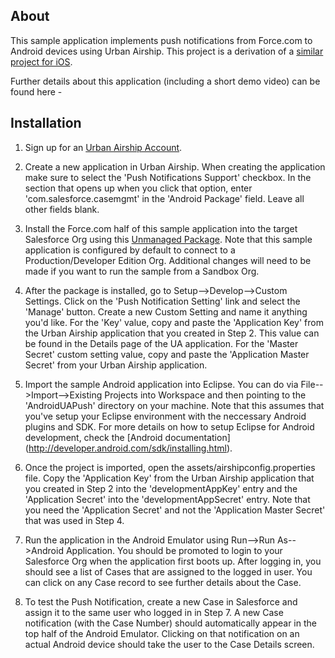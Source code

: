 About
-----

This sample application implements push notifications from Force.com to Android devices using Urban Airship. This  project is a derivation of a [similar project for iOS]( https://github.com/mbotos/Urban-Airship-for-Force.com).

Further details about this application (including a short demo video) can be found here - 

Installation
-----------

1. Sign up for an [Urban Airship Account](https://go.urbanairship.com/accounts/register/). 

2. Create a new application in Urban Airship. When creating the application make sure to select the 'Push Notifications Support' checkbox. In the section that opens up when you click that option, enter 'com.salesforce.casemgmt' in the 'Android Package' field. Leave all other fields blank.  

3. Install the Force.com half of this sample application into the target Salesforce Org using this [Unmanaged Package](https://login.salesforce.com/packaging/installPackage.apexp?p0=04t50000000Lims). Note that this sample application is configured by default to connect to a Production/Developer Edition Org. Additional changes will need to be made if you want to run the sample from a Sandbox Org.

4. After the package is installed, go to Setup-->Develop-->Custom Settings. Click on the 'Push Notification Setting' link and select the 'Manage' button. Create a new Custom Setting and name it anything you'd like. For the 'Key' value, copy and paste the 'Application Key' from the Urban Airship application that you created in Step 2. This value can be found in the Details page of the UA application. For the 'Master Secret' custom setting value, copy and paste the 'Application Master Secret' from your Urban Airship application.

5. Import the sample Android application into Eclipse. You can do via File-->Import-->Existing Projects into Workspace and then pointing to the 'AndroidUAPush' directory on your machine. Note that this assumes that you've setup your Eclipse environment with the neccessary Android plugins and SDK. For more details on how to setup Eclipse for Android development, check the [Android documentation] (http://developer.android.com/sdk/installing.html).

6. Once the project is imported, open the assets/airshipconfig.properties file. Copy the 'Application Key' from the Urban Airship application that you created in Step 2 into the 'developmentAppKey' entry and the 'Application Secret' into the 'developmentAppSecret' entry. Note that you need the 'Application Secret' and not the 'Application Master Secret' that was used in Step 4.

7. Run the application in the Android Emulator using Run-->Run As-->Android Application. You should be promoted to login to your Salesforce Org when the application first boots up. After logging in, you should see a list of Cases that are assigned to the logged in user. You can click on any Case record to see further details about the Case.

8. To test the Push Notification, create a new Case in Salesforce and assign it to the same user who logged in in Step 7. A new Case notification (with the Case Number) should automatically appear in the top half of the Android Emulator. Clicking on that notification on an actual Android device should take the user to the Case Details screen.
